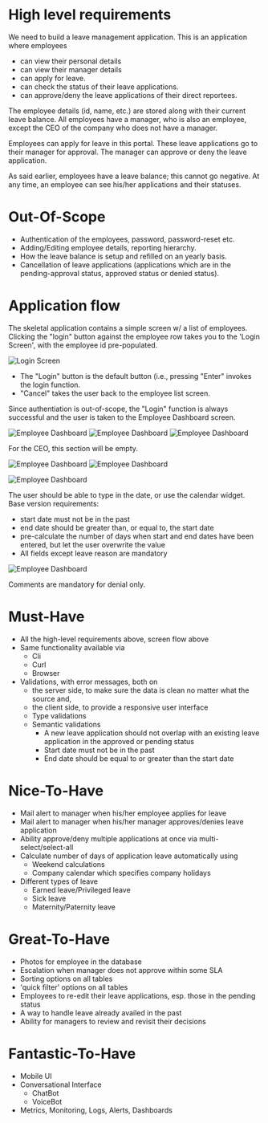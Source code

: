
# High level requirements

We need to build a leave management application. This is an application where employees
   * can view their personal details
   * can view their manager details
   * can apply for leave.
   * can check the status of their leave applications.
   * can approve/deny the leave applications of their direct reportees.

The employee details (id, name, etc.) are stored
along with their current leave balance. All employees have a manager, who is also an employee, except the CEO of the company
who does not have a manager.

Employees can apply for leave in this portal. These leave applications go to their manager for approval. The manager can approve
or deny the leave application.

As said earlier, employees have a leave balance; this cannot go negative. At any time, an employee can see his/her applications
and their statuses.

# Out-Of-Scope
  * Authentication of the employees, password, password-reset etc.
  * Adding/Editing employee details, reporting hierarchy.
  * How the leave balance is setup and refilled on an yearly basis.
  * Cancellation of leave applications (applications which are in the pending-approval status, approved status or denied status).

# Application flow

The skeletal application contains a simple screen w/ a list of employees. Clicking the "login" button against the employee row takes you to the 'Login Screen', with the employee id pre-populated.

![Login Screen](https://us-east-2.console.aws.amazon.com/codecommit/home?region=us-east-2#/repository/FTP-fork-me/browse/HEAD/--/admin/ScreenDesign/Slide2.jpg)

  * The "Login" button is the default button (i.e., pressing "Enter" invokes the login function.
  * "Cancel" takes the user back to the employee list screen.

Since authentiation is out-of-scope, the "Login" function is always successful and the user is taken to the Employee Dashboard screen.
  
![Employee Dashboard](/admin/ScreenDesign/Slide3.jpg)
![Employee Dashboard](/admin/ScreenDesign/Slide4.jpg)
![Employee Dashboard](/admin/ScreenDesign/Slide5.jpg)

For the CEO, this section will be empty.

![Employee Dashboard](/admin/ScreenDesign/Slide6.jpg)
![Employee Dashboard](/admin/ScreenDesign/Slide7.jpg)

![Employee Dashboard](/admin/ScreenDesign/Slide8.jpg)

The user should be able to type in the date, or use the calendar widget.
Base version requirements:
  * start date must not be in the past
  * end date should be greater than, or equal to, the start date
  * pre-calculate the number of days when start and end dates have been entered, but let the user overwrite the value
  * All fields except leave reason are mandatory

![Employee Dashboard](/admin/ScreenDesign/Slide9.jpg)

Comments are mandatory for denial only.

# Must-Have
  * All the high-level requirements above, screen flow above
  * Same functionality available via
     * Cli
     * Curl
     * Browser
  * Validations, with error messages, both on 
     * the server side, to make sure the data is clean no matter what the source and,
     * the client side, to provide a responsive user interface
     * Type validations
     * Semantic validations
        * A new leave application should not overlap with an existing leave application in the approved or pending status
        * Start date must not be in the past
        * End date should be equal to or greater than the start date

# Nice-To-Have
  * Mail alert to manager when his/her employee applies for leave
  * Mail alert to manager when his/her manager approves/denies leave application
  * Ability approve/deny multiple applications at once via multi-select/select-all
  * Calculate number of days of application leave automatically using
    * Weekend calculations
    * Company calendar which specifies company holidays
  * Different types of leave
    * Earned leave/Privileged leave
    * Sick leave
    * Maternity/Paternity leave
    
# Great-To-Have
  * Photos for employee in the database
  * Escalation when manager does not approve within some SLA
  * Sorting options on all tables
  * 'quick filter' options on all tables
  * Employees to re-edit their leave applications, esp. those in the pending status
  * A way to handle leave already availed in the past
  * Ability for managers to review and revisit their decisions
  
# Fantastic-To-Have
  * Mobile UI
  * Conversational Interface
     * ChatBot
     * VoiceBot
  * Metrics, Monitoring, Logs, Alerts, Dashboards

